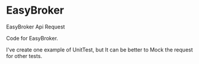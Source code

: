 # EasyBroker
EasyBroker Api Request

Code for EasyBroker.

I've create one example of UnitTest, but It can be better to Mock the request for other tests.
